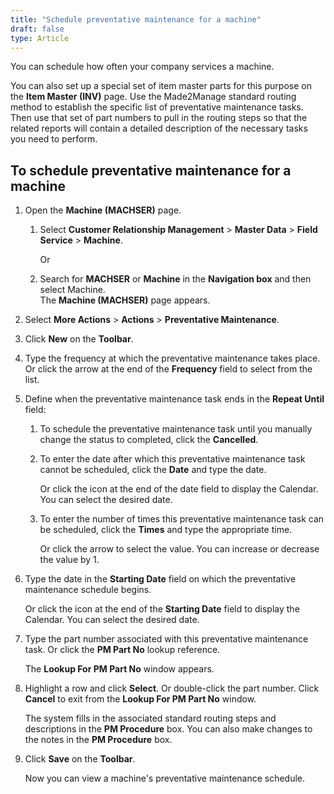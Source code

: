 ```yaml
---
title: "Schedule preventative maintenance for a machine"
draft: false
type: Article 
---
```


You can schedule how often your company services a machine.

You can also set up a special set of item master parts for this purpose on the **Item Master (INV)** page. Use the Made2Manage standard routing method to establish the specific list of preventative maintenance tasks. Then use that set of part numbers to pull in the routing steps so that the related reports will contain a detailed description of the necessary tasks you need to perform.

## To schedule preventative maintenance for a machine

1.  Open the **Machine (MACHSER)** page.

    1. Select **Customer Relationship Management** > **Master Data** > **Field Service** > **Machine**.

        Or

    1.  Search for **MACHSER** or **Machine** in the **Navigation box** and then select Machine. <br> The **Machine (MACHSER)** page appears.

1.  Select **More Actions** > **Actions** > **Preventative Maintenance**.
2.  Click **New** on the **Toolbar**.
3.  Type the frequency at which the preventative maintenance takes place. Or click the arrow at the end of the **Frequency** field to select from the list.
4.  Define when the preventative maintenance task ends in the **Repeat Until** field:
    1.  To schedule the preventative maintenance task until you manually change the status to completed, click the **Cancelled**.
    1.  To enter the date after which this preventative maintenance task cannot be scheduled, click the **Date** and type the date.

        Or click the icon at the end of the date field to display the Calendar. You can select the desired date.

    1.  To enter the number of times this preventative maintenance task can be scheduled, click the **Times** and type the appropriate time.

        Or click the arrow to select the value. You can increase or decrease the value by 1.

2.  Type the date in the **Starting Date** field on which the preventative maintenance schedule begins.

    Or click the icon at the end of the **Starting Date** field to display the Calendar. You can select the desired date.

3.  Type the part number associated with this preventative maintenance task. Or click the **PM Part No** lookup reference.

    The **Lookup For PM Part No** window appears.

4.  Highlight a row and click **Select**. Or double-click the part number. Click **Cancel** to exit from the **Lookup For PM Part No** window.

    The system fills in the associated standard routing steps and descriptions in the **PM Procedure** box. You can also make changes to the notes in the **PM Procedure** box.

5.  Click **Save** on the **Toolbar**.

    Now you can view a machine's preventative maintenance schedule. 